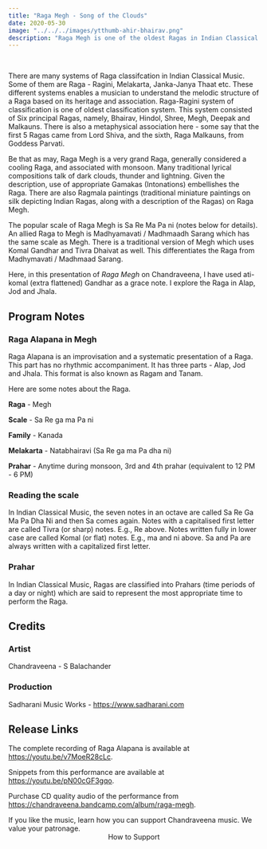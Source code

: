 ```yaml
---
title: "Raga Megh - Song of the Clouds"
date: 2020-05-30
image: "../../../images/ytthumb-ahir-bhairav.png"
description: "Raga Megh is one of the oldest Ragas in Indian Classical Music. It is considered as one of the six principal Ragas in the Raga - Ragini classification of Ragas in Indian Classical Music."
---
```

<you-tube videoid="v7MoeR28cLc"></you-tube>
<br>

There are many systems of Raga classifcation in Indian Classical Music. Some of them are Raga - Ragini, Melakarta, Janka-Janya Thaat etc. These different systems enables a musician to understand the melodic structure of a Raga based on its heritage and association. Raga-Ragini system of classification is one of oldest classification system. This system consisted of Six principal Ragas, namely, Bhairav, Hindol, Shree, Megh, Deepak and Malkauns. There is also a metaphysical association here - some say that the first 5 Ragas came from Lord Shiva, and the sixth, Raga Malkauns, from Goddess Parvati. 

Be that as may, Raga Megh is a very grand Raga, generally considered a cooling Raga, and associated with monsoon. Many traditional lyrical compositions talk of dark clouds, thunder and lightning. Given the description, use of appropriate Gamakas (Intonations) embellishes the Raga. There are also Ragmala paintings (traditional miniature paintings on silk depicting Indian Ragas, along with a description of the Ragas) on Raga Megh. 

The popular scale of Raga Megh is Sa Re Ma Pa ni (notes below for details). An allied Raga to Megh is Madhyamavati / Madhmaadh Sarang which has the same scale as Megh. There is a traditional version of Megh which uses Komal Gandhar and Tivra Dhaivat as well. This differentiates the Raga from Madhymavati / Madhmaad Sarang. 

Here, in this presentation of *Raga Megh* on Chandraveena, I have used ati-komal (extra flattened) Gandhar as a grace note. I explore the Raga in Alap, Jod and Jhala.



## Program Notes

### Raga Alapana in Megh
Raga Alapana is an improvisation and a systematic presentation of a Raga. This part has no rhythmic accompaniment. It has three parts - Alap, Jod and Jhala. This format is also known as Ragam and Tanam.

Here are some notes about the Raga.

**Raga** - Megh

**Scale** - Sa Re ga ma Pa ni

**Family** - Kanada

**Melakarta** - Natabhairavi (Sa Re ga ma Pa dha ni)

**Prahar** - Anytime during monsoon, 3rd and 4th prahar (equivalent to 12 PM - 6 PM)

### Reading the scale
In Indian Classical Music, the seven notes in an octave are called Sa Re Ga Ma Pa Dha Ni and then Sa comes again. Notes with a capitalised first letter are called Tivra (or sharp) notes. E.g., Re above. Notes written fully in lower case are called Komal (or flat) notes. E.g., ma and ni above. Sa and Pa are always written with a capitalized first letter.

### Prahar
In Indian Classical Music, Ragas are classified into Prahars (time periods of a day or night) which are said to represent the most appropriate time to perform the Raga.

## Credits
### Artist
Chandraveena - S Balachander

### Production
Sadharani Music Works - https://www.sadharani.com

## Release Links
The complete recording of Raga Alapana is available at https://youtu.be/v7MoeR28cLc.

Snippets from this performance are available at https://youtu.be/pN00cGF3gqo.

Purchase CD quality audio of the performance from https://chandraveena.bandcamp.com/album/raga-megh.

<notice-box>
If you like the music, learn how you can support Chandraveena music. We value your patronage.
<div style="text-align:center">
<my-button to="/support/">How to Support</my-button>
</div>
</notice-box>
